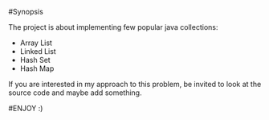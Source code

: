 #Synopsis

The project is about implementing few popular java collections:

* Array List
* Linked List
* Hash Set
* Hash Map

If you are interested in my approach to this problem, be invited to look at the source code and maybe
add something.

#ENJOY :)



